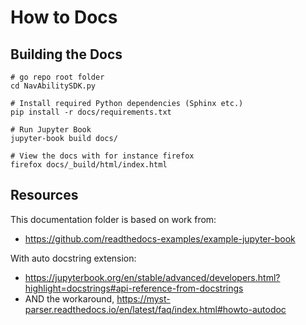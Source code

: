 # How to Docs

## Building the Docs

```
# go repo root folder
cd NavAbilitySDK.py

# Install required Python dependencies (Sphinx etc.)
pip install -r docs/requirements.txt

# Run Jupyter Book
jupyter-book build docs/

# View the docs with for instance firefox
firefox docs/_build/html/index.html
```

## Resources

This documentation folder is based on work from:
- https://github.com/readthedocs-examples/example-jupyter-book

With auto docstring extension:
- https://jupyterbook.org/en/stable/advanced/developers.html?highlight=docstrings#api-reference-from-docstrings
- AND the workaround, https://myst-parser.readthedocs.io/en/latest/faq/index.html#howto-autodoc


